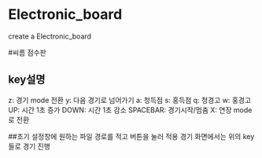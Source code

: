 # Electronic_board
create a Electronic_board

#씨름 점수판

## key설명
  z: 경기 mode 전환
  y: 다음 경기로 넘어가기
  a: 청득점
  s: 홍득점
  q: 청경고
  w: 홍경고
  UP: 시간 1초 증가
  DOWN: 시간 1초 감소
  SPACEBAR: 경기시작/멈춤
  X: 연장 mode로 전환
  
  
##초기 설정창에 원하는 파일 경로를 적고 버튼을 눌러 적용
경기 화면에서는 위의 key들로 경기 진행
